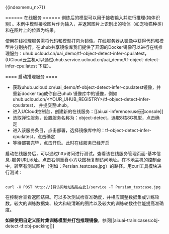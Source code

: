 {{indexmenu_n>7}}

====== 在线服务 ======
训练后的模型可以用于接收输入并进行推理(物体识别）。本例中模型接收图片作为输入，并返回图片上识别出的物体（如宠物猫种类）和在图片上的位置为结果。

使用在线推理服务需将代码和模型打包为镜像。在线服务器从镜像中获得代码和模型并分别执行。在uhub共享镜像库我们提供了开源的Docker镜像可以进行在线推理服务：uhub.ucloud.cn/uai\_demo/tf-object-detect-infer-cpu:latest， (UCloud云主机可以通过uhub.service.ucloud.cn/uai\_demo/tf-object-detect-infer-cpu:latest 下载）。

==== 启动推理服务 ====
  - 获取uhub.ucloud.cn/uai\_demo/tf-object-detect-infer-cpu:latest镜像，并重新docker tag成你自己uhub 镜像库中的镜像，例如uhub.ucloud.cn/<YOUR\_UHUB\_REGISTRY>/tf-object-detect-infer-cpu:latest， 并提交至uhub。
  - 进入UCloud控制台，创建新的在线服务：[[ai:uai-inference:use:new:console]]
  - 选取弹性服务，设置服务名称为：object-detect，选取8核8G机型，点击确定
  - 进入该服务条目，点击部署，选择镜像库中的：tf-object-detect-infer-cpu:latest，点击确定
  - 等待部署完毕，点击开启。此时在线服务已经开启

启动在线服务后，可以通过http访问进行测试。查看该在线服务管理页面-基本信息-服务URL地址。点击右侧重叠小方块图标复制访问地址。在本地主机的控制台中，转至有测试图片（例如：Persian_testcase.jpg）的路径。用curl工具模块进行测试：

<code>
curl -X POST http://[将访问地址黏贴在此]/service -T Persian_testcase.jpg
</code>

在控制台查看返回结果。可以多次测试检查准确度，并相应调整数据集或训练轮数。较大的训练数据集、较大和较清晰的图片以及较大的训练轮数往往能提高准确度。

**如果使用自定义图片集训练模型并打包推理镜像**，参阅[[ai:uai-train:cases:obj-detect-tf:obj-packing|]]

